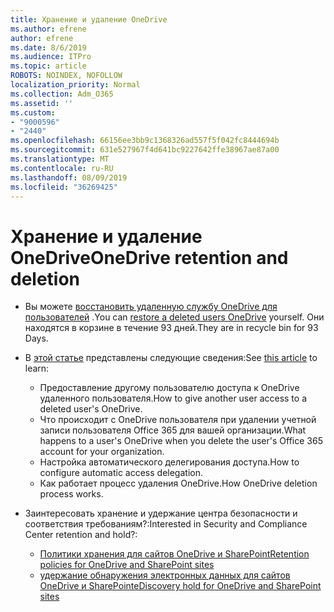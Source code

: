```yaml
---
title: Хранение и удаление OneDrive
ms.author: efrene
author: efrene
ms.date: 8/6/2019
ms.audience: ITPro
ms.topic: article
ROBOTS: NOINDEX, NOFOLLOW
localization_priority: Normal
ms.collection: Adm_O365
ms.assetid: ''
ms.custom:
- "9000596"
- "2440"
ms.openlocfilehash: 66156ee3bb9c1368326ad557f5f042fc8444694b
ms.sourcegitcommit: 631e527967f4d641bc9227642ffe38967ae87a00
ms.translationtype: MT
ms.contentlocale: ru-RU
ms.lasthandoff: 08/09/2019
ms.locfileid: "36269425"
---
```

# <a name="onedrive-retention-and-deletion"></a><span data-ttu-id="60428-102">Хранение и удаление OneDrive</span><span class="sxs-lookup"><span data-stu-id="60428-102">OneDrive retention and deletion</span></span>

- <span data-ttu-id="60428-103">Вы можете [восстановить удаленную службу OneDrive для пользователей](https://docs.microsoft.com/onedrive/restore-deleted-onedrive) .</span><span class="sxs-lookup"><span data-stu-id="60428-103">You can [restore a deleted users OneDrive](https://docs.microsoft.com/onedrive/restore-deleted-onedrive) yourself.</span></span> <span data-ttu-id="60428-104">Они находятся в корзине в течение 93 дней.</span><span class="sxs-lookup"><span data-stu-id="60428-104">They are in recycle bin for 93 Days.</span></span> 

- <span data-ttu-id="60428-105">В [этой статье](https://docs.microsoft.com/onedrive/restore-deleted-onedrive) представлены следующие сведения:</span><span class="sxs-lookup"><span data-stu-id="60428-105">See [this article](https://docs.microsoft.com/onedrive/restore-deleted-onedrive) to learn:</span></span>
    - <span data-ttu-id="60428-106">Предоставление другому пользователю доступа к OneDrive удаленного пользователя.</span><span class="sxs-lookup"><span data-stu-id="60428-106">How to give another user access to a deleted user's OneDrive.</span></span>
    - <span data-ttu-id="60428-107">Что происходит с OneDrive пользователя при удалении учетной записи пользователя Office 365 для вашей организации.</span><span class="sxs-lookup"><span data-stu-id="60428-107">What happens to a user's OneDrive when you delete the user's Office 365 account for your organization.</span></span>
    - <span data-ttu-id="60428-108">Настройка автоматического делегирования доступа.</span><span class="sxs-lookup"><span data-stu-id="60428-108">How to configure automatic access delegation.</span></span>
    - <span data-ttu-id="60428-109">Как работает процесс удаления OneDrive.</span><span class="sxs-lookup"><span data-stu-id="60428-109">How OneDrive deletion process works.</span></span>

- <span data-ttu-id="60428-110">Заинтересовать хранение и удержание центра безопасности и соответствия требованиям?:</span><span class="sxs-lookup"><span data-stu-id="60428-110">Interested in Security and Compliance Center retention and hold?:</span></span>
    - [<span data-ttu-id="60428-111">Политики хранения для сайтов OneDrive и SharePoint</span><span class="sxs-lookup"><span data-stu-id="60428-111">Retention policies for OneDrive and SharePoint sites</span></span>](https://docs.microsoft.com/office365/securitycompliance/retention-policies?redirectSourcePath=%252farticle%252f5e377752-700d-4870-9b6d-12bfc12d2423#content-in-onedrive-accounts-and-sharepoint-sites)
    - [<span data-ttu-id="60428-112">удержание обнаружения электронных данных для сайтов OneDrive и SharePoint</span><span class="sxs-lookup"><span data-stu-id="60428-112">eDiscovery hold for OneDrive and SharePoint sites</span></span>](https://docs.microsoft.com/office365/securitycompliance/ediscovery-cases#step-4-place-content-locations-on-hold)



